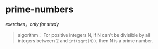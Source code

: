 # prime-numbers
_exercises，only for study_

>algorithm：
>For positive integers N, if N can't be divisible by all integers between 2 and `int(sqrt(N))`, then N is a prime number.
